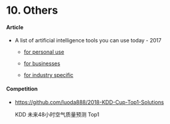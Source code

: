 
# 10. Others

#### Article

- A list of artificial intelligence tools you can use today - 2017

    - [for personal use](https://medium.com/@Liamiscool/a-list-of-artificial-intelligence-tools-you-can-use-today-for-personal-use-1-3-7f1b60b6c94f)

    - [for businesses](https://medium.com/@Liamiscool/a-list-of-artificial-intelligence-tools-you-can-use-today-for-businesses-2-3-continued-21bf14280250)

    - [for industry specific](https://medium.com/@Liamiscool/a-list-of-artificial-intelligence-tools-you-can-use-today-for-industry-specific-3-3-5e16c68da697)


#### Competition

- <https://github.com/luoda888/2018-KDD-Cup-Top1-Solutions>

    KDD 未来48小时空气质量预测 Top1

